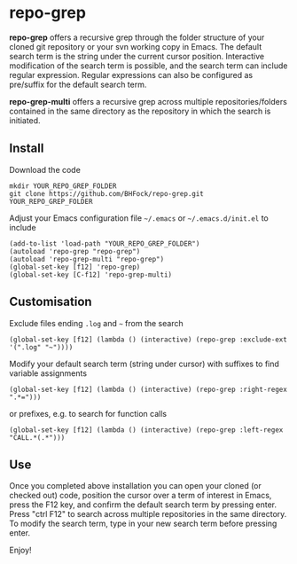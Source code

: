 # repo-grep

**repo-grep** offers a recursive grep through the folder structure of your cloned git repository or your svn working copy in Emacs. The default search term is the string under the current cursor position. Interactive modification of the search term is possible, and the search term can include regular expression. Regular expressions can also be configured as pre/suffix for the default search term.

**repo-grep-multi** offers a recursive grep across multiple repositories/folders contained in the same directory as the repository in which the search is initiated.

## Install

Download the code

```
mkdir YOUR_REPO_GREP_FOLDER
git clone https://github.com/BHFock/repo-grep.git YOUR_REPO_GREP_FOLDER
```

Adjust your Emacs configuration file `~/.emacs` or `~/.emacs.d/init.el` to include 

```
(add-to-list 'load-path "YOUR_REPO_GREP_FOLDER")
(autoload 'repo-grep "repo-grep")
(autoload 'repo-grep-multi "repo-grep")
(global-set-key [f12] 'repo-grep)
(global-set-key [C-f12] 'repo-grep-multi)
```

## Customisation 

Exclude files ending ```.log``` and ```~``` from the search

```
(global-set-key [f12] (lambda () (interactive) (repo-grep :exclude-ext '(".log" "~"))))
```

Modify your default search term (string under cursor) with suffixes to find variable assignments

```
(global-set-key [f12] (lambda () (interactive) (repo-grep :right-regex ".*=")))
```

or prefixes, e.g. to search for function calls 

```
(global-set-key [f12] (lambda () (interactive) (repo-grep :left-regex "CALL.*(.*")))
```

## Use

Once you completed above installation you can open your cloned (or checked out) code, position the cursor over a term of interest in Emacs, press the F12 key, and confirm the default search term by pressing enter. Press "ctrl F12" to search across multiple repositories in the same directory. To modify the search term, type in your new search term before pressing enter.

Enjoy!
